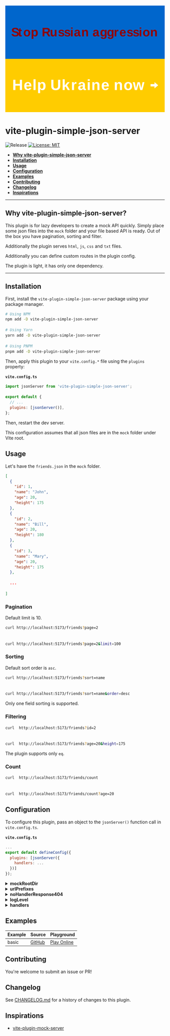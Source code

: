 [![Help Ukraine now!](https://raw.githubusercontent.com/alextim/help-ukraine-win-flag/master/stop-russian-agressian-help-ukraine-now-link.svg 'Help Ukraine now!')](https://bank.gov.ua/en/about/support-the-armed-forces)

# vite-plugin-simple-json-server

![Release](https://github.com/alextim/vite-plugin-simple-json-server/actions/workflows/release.yaml/badge.svg) [![License: MIT](https://img.shields.io/badge/License-MIT-green.svg)](https://opensource.org/licenses/MIT)

- <strong>[Why vite-plugin-simple-json-server](#why-vite-plugin-simple-json-server)</strong>
- <strong>[Installation](#installation)</strong>
- <strong>[Usage](#usage)</strong>
- <strong>[Configuration](#configuration)</strong>
- <strong>[Examples](#examples)</strong>
- <strong>[Contributing](#contributing)</strong>
- <strong>[Changelog](#changelog)</strong>
- <strong>[Inspirations](#inspirations)</strong>

---

## Why vite-plugin-simple-json-server?

This plugin is for lazy developers to create a mock API quickly. Simply place some json files into the `mock` folder and your file based API is ready. Out of the box you have pagination, sorting and filter.  

Additionally the plugin serves `html`, `js`, `css` and `txt` files.  

Additionally you can define custom routes in the plugin config.

The plugin is light, it has only one dependency.

---

## Installation

First, install the `vite-plugin-simple-json-server` package using your package manager.

```sh
# Using NPM
npm add -D vite-plugin-simple-json-server

# Using Yarn
yarn add -D vite-plugin-simple-json-server

# Using PNPM
pnpm add -D vite-plugin-simple-json-server
```

Then, apply this plugin to your `vite.config.*` file using the `plugins` property:

**`vite.config.ts`**

```js
import jsonServer from 'vite-plugin-simple-json-server';

export default {
  // ...
  plugins: [jsonServer()],
};
```

Then, restart the dev server.

This configuration assumes that all json files are in the `mock` folder under Vite root.

## Usage

Let's have the `friends.json` in the `mock` folder.

```json
[
  {
    "id": 1,
    "name": "John",
    "age": 20,
    "height": 175
  },
  {
    "id": 2,
    "name": "Bill",
    "age": 20,
    "height": 180
  },
  {
    "id": 3,
    "name": "Mary",
    "age": 20,
    "height": 175
  },

  ...

]
```

### Pagination

Default limit is 10.

```sh
curl http://localhost:5173/friends?page=2


curl http://localhost:5173/friends?page=2&limit=100
```

### Sorting

Default sort order is `asc`.

```sh
curl http://localhost:5173/friends?sort=name


curl http://localhost:5173/friends?sort=name&order=desc
```

Only one field sorting is supported.

### Filtering

```sh
curl  http://localhost:5173/friends?id=2


curl  http://localhost:5173/friends?age=20&height=175
```

The plugin supports only `eq`.

### Count

```sh
curl  http://localhost:5173/friends/count


curl  http://localhost:5173/friends/count?age=20
```

## Configuration

To configure this plugin, pass an object to the `jsonServer()` function call in `vite.config.ts`.

**`vite.config.ts`**

```js
...
export default defineConfig({
  plugins: [jsonServer({
    handlers: ...
  })]
});
```

<details>
  <summary><strong>mockRootDir</strong></summary>

|   Type     | Required | Default value |
| :--------: | :------: | :-----------: |
|  `String`  |    No    |    `mock`     |

It's a subfolder under the Vite root. Place all your static files here.  

If the file name is `index.*` then its route will be the parent directory path.  

Html files are served first. 

|   Type | Supported methods |
| :----: | :------------: |
| `json` | `GET`, `POST`  |
| `html` | `GET`          |
| `js`   | `GET`          |
| `css`  | `GET`          |
| `txt`  | `GET`          |

The server will respond with the 403 error for unsupported methods.

**`vite.config.ts`**

```js
import jsonServer from 'vite-plugin-simple-json-server';

export default {

  plugins: [
    jsonServer({
      mockRootDir: 'json-api',
    }),
  ],
};
```

</details>
  
<details>
  <summary><strong>urlPrefixes</strong></summary>

|   Type     | Required |  Default value  |
| :--------: | :------: | :-------------: |
| `String[]` |    No    | `[ '\api\' ]`   |

The plugin will look for the requests which begin with these prefixes.

**`vite.config.ts`**

```js
import jsonServer from 'vite-plugin-simple-json-server';

export default {
  plugins: [
    jsonServer({
      urlPrefixes: [ 
        '/fist-api/', 
        '/second-api/',
      ],
    }),
  ],
};
```

</details>

<details>
  <summary><strong>noHandlerResponse404</strong></summary>

|  Type     | Required | Default value |
| :-------: | :------: | :-----------: |
| `Boolean` |    No    |  `true`       |

If it's `false` the server will not send 404 error.

**`vite.config.ts`**

```js
import jsonServer from 'vite-plugin-simple-json-server';

export default {
  plugins: [
    jsonServer({
      noHandlerResponse404: false,
    }),
  ],
};
```

</details>

<details>
  <summary><strong>logLevel</strong></summary>

|    Type    | Required |           Default value           |
| :--------: | :------: | :-------------------------------: |
| `LogLevel` |    No    | `info`                            |

Available values: `'info' | 'warn' | 'error' | 'silent'`;

**`vite.config.ts`**

```js
import jsonServer from 'vite-plugin-simple-json-server';

export default {
  plugins: [
    jsonServer({
      logLevel: 'error',
    }),
  ],
};
```

</details>

<details>
  <summary><strong>handlers</strong></summary>

|    Type         | Required |           Default value           |
| :-------------: | :------: | :-------------------------------: |
| `MockHandler[]` |    No    | `undefined`                       |

Available values: `'info' | 'warn' | 'error' | 'silent'`;

**`vite.config.ts`**

```js
import jsonServer from 'vite-plugin-simple-json-server';

export default {
  plugins: [
    jsonServer({
      handlers: [
        {
          pattern: '/api/hello/1',
          handle: (req, res) => {
            res.end(`Hello world! ${req.url}`);
          },
        },
        {
          pattern: '/api/hello/*',
          handle: (req, res) => {
            res.end(`Hello world! ${req.url}`);
          },
        },
        {
          pattern: '/api/users/{userId}',
          method: 'POST',
          handle: (req, res, urlVars) => {
            const data = [
              {
                url: req.url,
                urlVars
              },
            ];
            res.setHeader('Content-Type', 'application/json');
            res.end(JSON.stringify(data));
          },
        },
      ],
    }),
  ],
};
```

</details>

## Examples

| Example  | Source                                                                                | Playground                                                                                                 |
| -------- | ------------------------------------------------------------------------------------- | ---------------------------------------------------------------------------------------------------------- |
| basic    | [GitHub](https://github.com/alextim/vite-plugin-simple-json-server/tree/main/examples/basic)    | [Play Online](https://stackblitz.com/fork/github/alextim/vite-plugin-simple-json-server/tree/main/examples/basic)    |

## Contributing

You're welcome to submit an issue or PR!

## Changelog

See [CHANGELOG.md](CHANGELOG.md) for a history of changes to this plugin.

## Inspirations

- [vite-plugin-mock-server](https://github.com/enjoycoding/vite-plugin-mock-server)
